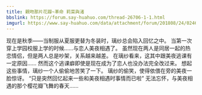 ```yaml
---
title: 親吻那片花瓣~革命 莉菜與渚
bbslink: https://forum.say-huahuo.com/thread-26706-1-1.html
imgurl: https://www.say-huahuo.com/data/attachment/forum/201808/24/024607puyvvrzloh5uuh5z.jpg
---
```


现在是秋季——当制服从夏服更替为冬装时，璃纱总会陷入回忆之中。 当第一次穿上学园校服上学的时候……与恋人美夜相遇了。 虽然现在两人是同居一起的热恋情侣，但是两人总是吵架，关系越来越差。 在璃纱看来，这其中跟美夜逃课有一定原因……
然而这个逃课癖即使是现在成为了恋人也没办法完全改过来。 想起这些事情，璃纱一个人偷偷地苦笑了一下。 璃纱的偷笑，使得依偎在旁的美夜一脸惊讶。 “只是突然回忆起来一些和美夜相遇时事情而已啦” 无法忘怀，与美夜相遇的那个樱花瓣飞舞的春天……<!--more-->
